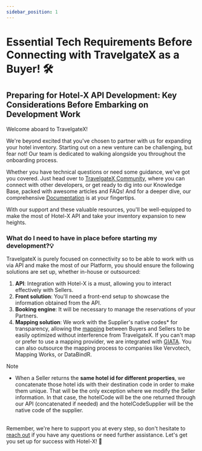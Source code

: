 ```yaml
---
sidebar_position: 1
---
```


# Essential Tech Requirements Before Connecting with TravelgateX as a Buyer! 🛠️

## Preparing for Hotel-X API Development: Key Considerations Before Embarking on Development Work

Welcome aboard to TravelgateX!

We're beyond excited that you've chosen to partner with us for expanding your hotel inventory. Starting out on a new venture can be challenging, but fear not! Our team is dedicated to walking alongside you throughout the onboarding process.

Whether you have technical questions or need some guidance, we've got you covered. Just head over to [TravelgateX Community](https://community.travelgatex.com/), where you can connect with other developers, or get ready to dig into our Knowledge Base, packed with awesome articles and FAQs! And for a deeper dive, our comprehensive [Documentation](https://docs.travelgatex.com/connectiontypesbuyers/hotel-x/) is at your fingertips.

With our support and these valuable resources, you'll be well-equipped to make the most of Hotel-X API and take your inventory expansion to new heights.

### What do I need to have in place before starting my development?💡

TravelgateX is purely focused on connectivity so to be able to work with us via API and make the most of our Platform, you should ensure the following solutions are set up, whether in-house or outsourced:

1. **API**: Integration with Hotel-X is a must, allowing you to interact effectively with Sellers.
1. **Front solution**: You'll need a front-end setup to showcase the information obtained from the API.
1. **Booking engine**: It will be necessary to manage the reservations of your Partners.
1. **Mapping solution**: We work with the Supplier's native codes* for transparency, allowing the [mapping](https://knowledge.travelgate.com/content-mapping) between Buyers and Sellers to be easily optimized without interference from TravelgateX. If you can't map or prefer to use a mapping provider, we are integrated with [GIATA](https://knowledge.travelgate.com/giata-solutions). You can also outsource the mapping process to companies like Vervotech, Mapping Works, or DataBindR.

> [!NOTE]
>* When a Seller returns the **same hotel id for different properties**, we concatenate those hotel ids with their destination code in order to make them unique. That will be the only exception where we modify the Seller information. In that case, the hotelCode will be the one returned through our API (concatenated if needed) and the hotelCodeSupplier will be the native code of the supplier.

\
Remember, we're here to support you at every step, so don't hesitate to [reach out](https://knowledge.travelgate.com/guidelines-for-submitting-a-ticket-to-our-support-team) if you have any questions or need further assistance. Let's get you set up for success with Hotel-X! 🚀